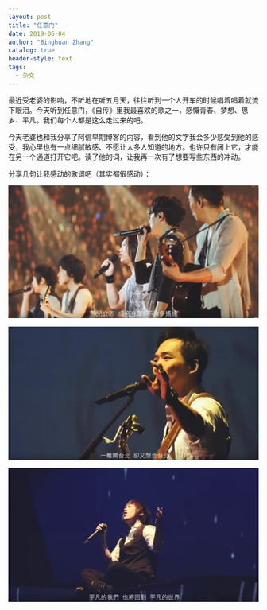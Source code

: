 ```yaml
---
layout: post
title: "任意门"
date: 2019-06-04
author: "Binghuan Zhang"
catalog: true
header-style: text
tags:
  - 杂文
---
```


最近受老婆的影响，不听地在听五月天，往往听到一个人开车的时候唱着唱着就流下眼泪。今天听到任意门，《自传》里我最喜欢的歌之一，感慨青春、梦想、思乡、平凡。我们每个人都是这么走过来的吧。

今天老婆也和我分享了阿信早期博客的内容，看到他的文字我会多少感受到他的感受，我心里也有一点细腻敏感、不愿让太多人知道的地方。也许只有闭上它，才能在另一个通道打开它吧。读了他的词，让我再一次有了想要写些东西的冲动。

分享几句让我感动的歌词吧（其实都很感动）：

![pycharm-indexing](/img/posts/2019-06-04-任意门/1.png)

![pycharm-indexing](/img/posts/2019-06-04-任意门/2.png)

![pycharm-indexing](/img/posts/2019-06-04-任意门/3.png)